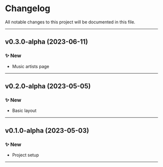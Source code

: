 # Changelog
All notable changes to this project will be documented in this file.

---

## **v0.3.0-alpha** (2023-06-11)
### ✨ New
- Music artists page

---

## **v0.2.0-alpha** (2023-05-05)
### ✨ New
- Basic layout

---

## **v0.1.0-alpha** (2023-05-03)
### ✨ New
- Project setup

---
